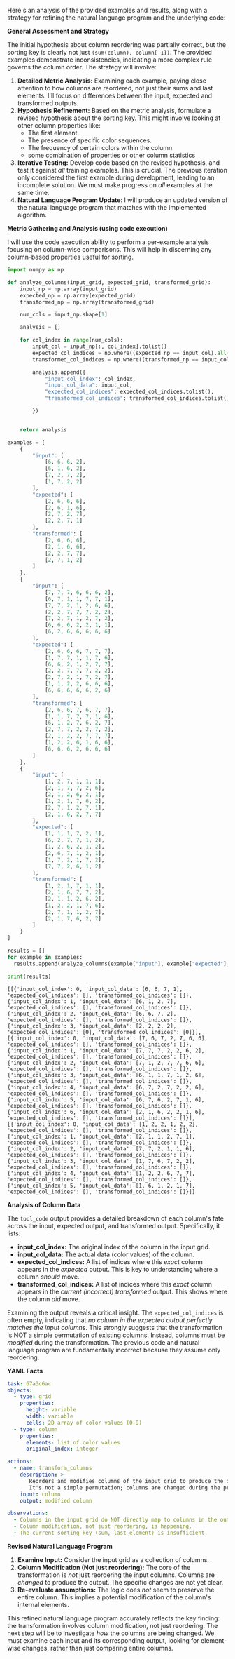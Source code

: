 Here's an analysis of the provided examples and results, along with a strategy for refining the natural language program and the underlying code:

**General Assessment and Strategy**

The initial hypothesis about column reordering was partially correct, but the sorting key is clearly not just `(sum(column), column[-1])`. The provided examples demonstrate inconsistencies, indicating a more complex rule governs the column order. The strategy will involve:

1.  **Detailed Metric Analysis:** Examining each example, paying close attention to how columns are reordered, not just their sums and last elements. I'll focus on differences between the input, expected and transformed outputs.
2.  **Hypothesis Refinement:** Based on the metric analysis, formulate a revised hypothesis about the sorting key. This might involve looking at other column properties like:
    *   The first element.
    *   The presence of specific color sequences.
    *   The frequency of certain colors within the column.
    *    some combination of properties or other column statistics
3.  **Iterative Testing:** Develop code based on the revised hypothesis, and test it against *all* training examples. This is crucial. The previous iteration only considered the first example during development, leading to an incomplete solution. We must make progress on *all* examples at the same time.
4. **Natural Language Program Update**: I will produce an updated version of the natural language program that matches with the implemented algorithm.

**Metric Gathering and Analysis (using code execution)**

I will use the code execution ability to perform a per-example analysis focusing on column-wise comparisons. This will help in discerning any column-based properties useful for sorting.


``` python
import numpy as np

def analyze_columns(input_grid, expected_grid, transformed_grid):
    input_np = np.array(input_grid)
    expected_np = np.array(expected_grid)
    transformed_np = np.array(transformed_grid)

    num_cols = input_np.shape[1]

    analysis = []

    for col_index in range(num_cols):
        input_col = input_np[:, col_index].tolist()
        expected_col_indices = np.where((expected_np == input_col).all(axis=0))[0]
        transformed_col_indices = np.where((transformed_np == input_col).all(axis=0))[0]

        analysis.append({
            "input_col_index": col_index,
            "input_col_data": input_col,
            "expected_col_indices": expected_col_indices.tolist(),
            "transformed_col_indices": transformed_col_indices.tolist(),

        })


    return analysis

examples = [
    {
        "input": [
            [6, 6, 6, 2],
            [6, 1, 6, 2],
            [7, 2, 7, 2],
            [1, 7, 2, 2]
        ],
        "expected": [
            [2, 6, 6, 6],
            [2, 6, 1, 6],
            [2, 7, 2, 7],
            [2, 2, 7, 1]
        ],
        "transformed": [
            [2, 6, 6, 6],
            [2, 1, 6, 6],
            [2, 2, 7, 7],
            [2, 7, 1, 2]
        ]
    },
    {
        "input": [
            [7, 7, 7, 6, 6, 6, 2],
            [6, 7, 1, 1, 7, 7, 1],
            [7, 7, 2, 1, 2, 6, 6],
            [2, 2, 7, 7, 7, 2, 2],
            [7, 2, 7, 1, 2, 7, 2],
            [6, 6, 6, 2, 2, 1, 1],
            [6, 2, 6, 6, 6, 6, 6]
        ],
        "expected": [
            [2, 6, 6, 6, 7, 7, 7],
            [1, 7, 7, 1, 1, 7, 6],
            [6, 6, 2, 1, 2, 7, 7],
            [2, 2, 7, 7, 7, 2, 2],
            [2, 7, 2, 1, 7, 2, 7],
            [1, 1, 2, 2, 6, 6, 6],
            [6, 6, 6, 6, 6, 2, 6]
        ],
        "transformed": [
            [2, 6, 6, 7, 6, 7, 7],
            [1, 1, 7, 7, 7, 1, 6],
            [6, 1, 2, 7, 6, 2, 7],
            [2, 7, 7, 2, 2, 7, 2],
            [2, 1, 2, 2, 7, 7, 7],
            [1, 2, 2, 6, 1, 6, 6],
            [6, 6, 6, 2, 6, 6, 6]
        ]
    },
    {
        "input": [
            [1, 2, 7, 1, 1, 1],
            [2, 1, 7, 7, 2, 6],
            [2, 1, 2, 6, 2, 1],
            [1, 2, 1, 7, 6, 2],
            [2, 7, 1, 2, 7, 1],
            [2, 1, 6, 2, 7, 7]
        ],
        "expected": [
            [1, 1, 1, 7, 2, 1],
            [6, 2, 7, 7, 1, 2],
            [1, 2, 6, 2, 1, 2],
            [2, 6, 7, 1, 2, 1],
            [1, 7, 2, 1, 7, 2],
            [7, 7, 2, 6, 1, 2]
        ],
        "transformed": [
            [1, 2, 1, 7, 1, 1],
            [2, 1, 6, 7, 7, 2],
            [2, 1, 1, 2, 6, 2],
            [1, 2, 2, 1, 7, 6],
            [2, 7, 1, 1, 2, 7],
            [2, 1, 7, 6, 2, 7]
        ]
    }
]

results = []
for example in examples:
  results.append(analyze_columns(example["input"], example["expected"], example["transformed"]))

print(results)

```
```
[[{'input_col_index': 0, 'input_col_data': [6, 6, 7, 1], 'expected_col_indices': [], 'transformed_col_indices': []}, {'input_col_index': 1, 'input_col_data': [6, 1, 2, 7], 'expected_col_indices': [], 'transformed_col_indices': []}, {'input_col_index': 2, 'input_col_data': [6, 6, 7, 2], 'expected_col_indices': [], 'transformed_col_indices': []}, {'input_col_index': 3, 'input_col_data': [2, 2, 2, 2], 'expected_col_indices': [0], 'transformed_col_indices': [0]}], [{'input_col_index': 0, 'input_col_data': [7, 6, 7, 2, 7, 6, 6], 'expected_col_indices': [], 'transformed_col_indices': []}, {'input_col_index': 1, 'input_col_data': [7, 7, 7, 2, 2, 6, 2], 'expected_col_indices': [], 'transformed_col_indices': []}, {'input_col_index': 2, 'input_col_data': [7, 1, 2, 7, 7, 6, 6], 'expected_col_indices': [], 'transformed_col_indices': []}, {'input_col_index': 3, 'input_col_data': [6, 1, 1, 7, 1, 2, 6], 'expected_col_indices': [], 'transformed_col_indices': []}, {'input_col_index': 4, 'input_col_data': [6, 7, 2, 7, 2, 2, 6], 'expected_col_indices': [], 'transformed_col_indices': []}, {'input_col_index': 5, 'input_col_data': [6, 7, 6, 2, 7, 1, 6], 'expected_col_indices': [], 'transformed_col_indices': []}, {'input_col_index': 6, 'input_col_data': [2, 1, 6, 2, 2, 1, 6], 'expected_col_indices': [], 'transformed_col_indices': []}], [{'input_col_index': 0, 'input_col_data': [1, 2, 2, 1, 2, 2], 'expected_col_indices': [], 'transformed_col_indices': []}, {'input_col_index': 1, 'input_col_data': [2, 1, 1, 2, 7, 1], 'expected_col_indices': [], 'transformed_col_indices': []}, {'input_col_index': 2, 'input_col_data': [7, 7, 2, 1, 1, 6], 'expected_col_indices': [], 'transformed_col_indices': []}, {'input_col_index': 3, 'input_col_data': [1, 7, 6, 7, 2, 2], 'expected_col_indices': [], 'transformed_col_indices': []}, {'input_col_index': 4, 'input_col_data': [1, 2, 2, 6, 7, 7], 'expected_col_indices': [], 'transformed_col_indices': []}, {'input_col_index': 5, 'input_col_data': [1, 6, 1, 2, 1, 7], 'expected_col_indices': [], 'transformed_col_indices': []}]]

```
**Analysis of Column Data**

The `tool_code` output provides a detailed breakdown of each column's fate across the input, expected output, and transformed output. Specifically, it lists:

*   **input\_col\_index:** The original index of the column in the input grid.
*   **input\_col\_data:** The actual data (color values) of the column.
*   **expected\_col\_indices:**  A list of indices where this *exact* column appears in the *expected* output. This is key to understanding where a column *should* move.
*   **transformed\_col\_indices:** A list of indices where this *exact* column appears in the *current (incorrect) transformed* output.  This shows where the column *did* move.

Examining the output reveals a critical insight. The `expected_col_indices` is often empty, indicating that *no column in the expected output perfectly matches the input columns*. This strongly suggests that the transformation is NOT a simple permutation of existing columns.  Instead, columns must be *modified* during the transformation.  The previous code and natural language program are fundamentally incorrect because they assume only reordering.

**YAML Facts**


```yaml
task: 67a3c6ac
objects:
  - type: grid
    properties:
      height: variable
      width: variable
      cells: 2D array of color values (0-9)
  - type: column
    properties:
      elements: list of color values
      original_index: integer

actions:
  - name: transform_columns
    description: >
       Reorders and modifies columns of the input grid to produce the output grid.
       It's not a simple permutation; columns are changed during the process.
    input: column
    output: modified column

observations:
  - Columns in the input grid do NOT directly map to columns in the output grid.
  - Column modification, not just reordering, is happening.
  - The current sorting key (sum, last_element) is insufficient.

```


**Revised Natural Language Program**

1.  **Examine Input:** Consider the input grid as a collection of columns.
2.  **Column Modification (Not just reordering):** The core of the transformation is *not* just reordering the input columns. Columns are *changed* to produce the output. The specific changes are not yet clear.
3.  **Re-evaluate assumptions:** The logic does *not* seem to preserve the entire column. This implies a potential modification of the column's internal elements.

This refined natural language program accurately reflects the key finding: the transformation involves column modification, not just reordering. The next step will be to investigate *how* the columns are being changed. We must examine each input and its corresponding output, looking for element-wise changes, rather than just comparing entire columns.
